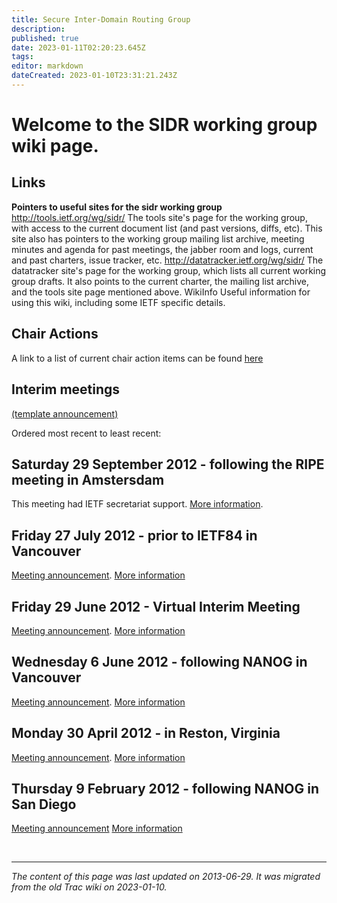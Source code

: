 ```yaml
---
title: Secure Inter-Domain Routing Group
description: 
published: true
date: 2023-01-11T02:20:23.645Z
tags: 
editor: markdown
dateCreated: 2023-01-10T23:31:21.243Z
---
```


# Welcome to the SIDR working group wiki page.
## Links
**Pointers to useful sites for the sidr working group**
 http://tools.ietf.org/wg/sidr/
The tools site's page for the working group, with access to the current document list (and past versions, diffs, etc). This site also has pointers to the working group mailing list archive, meeting minutes and agenda for past meetings, the jabber room and logs, current and past charters, issue tracker, etc.
 http://datatracker.ietf.org/wg/sidr/
The datatracker site's page for the working group, which lists all current working group drafts. It also points to the current charter, the mailing list archive, and the tools site page mentioned above.
WikiInfo
Useful information for using this wiki, including some IETF specific details.
## Chair Actions
A link to a list of current chair action items can be found [here](/group/sidr/ChairActions)

## Interim meetings
[(template announcement)](/group/sidr/SIDRInterimTemplate)

Ordered most recent to least recent:

## Saturday 29 September 2012 - following the RIPE meeting in Amstersdam
This meeting had IETF secretariat support. [More information](/group/sidr/InterimMeeting20120929).

## Friday 27 July 2012 - prior to IETF84 in Vancouver
[Meeting announcement](http://www.ietf.org/mail-archive/web/sidr/current/msg04824.html). [More information](/group/sidr/InterimMeeting20120727)

## Friday 29 June 2012 - Virtual Interim Meeting
[Meeting announcement](http://www.ietf.org/mail-archive/web/sidr/current/msg04776.html). [More information](/group/sidr/InterimMeeting20120629)

## Wednesday 6 June 2012 - following NANOG in Vancouver
[Meeting announcement](http://www.ietf.org/mail-archive/web/sidr/current/msg04563.html). [More information](/group/sidr/InterimMeeting20120606)

## Monday 30 April 2012 - in Reston, Virginia
[Meeting announcement](http://www.ietf.org/mail-archive/web/sidr/current/msg04394.html). [More information](/group/sidr/InterimMeeting20120430)

## Thursday 9 February 2012 - following NANOG in San Diego
[Meeting announcement](http://www.ietf.org/mail-archive/web/sidr/current/msg03881.html) [More information](/group/sidr/InterimMeeting20120209)

&nbsp;
&nbsp;
&nbsp;

---

*The content of this page was last updated on 2013-06-29. It was migrated from the old Trac wiki on 2023-01-10.*
